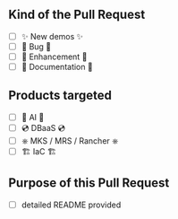 <!-- Please set a comprehensive title for your pull request. -->
<!-- Please fill, if applicable, the following sections. -->

## Kind of the Pull Request

 - [ ] ✨ New demos ✨
 - [ ] 🐛 Bug 🐛
 - [ ] 🌟 Enhancement 🌟
 - [ ] 📝 Documentation 📝

## Products targeted

 - [ ] 🧠 AI 🧠
 - [ ] 💿 DBaaS 💿
 - [ ] ⎈ MKS / MRS / Rancher ⎈
 - [ ] 🏗️ IaC 🏗️ 

## Purpose of this Pull Request

<!-- Describe here what is the purpose of your pull request. -->

 - [ ] detailed README provided